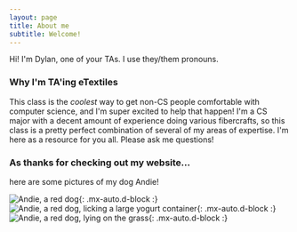 ```yaml
---
layout: page
title: About me
subtitle: Welcome!
---
```


Hi! I'm Dylan, one of your TAs. I use they/them pronouns. 

### Why I'm TA'ing eTextiles

This class is the _coolest_ way to get non-CS people comfortable with computer science, and I'm super excited to help that happen! I'm a CS major with a decent amount of experience doing various fibercrafts, so this class is a pretty perfect combination of several of my areas of expertise. I'm here as a resource for you all. Please ask me questions!

### As thanks for checking out my website...
here are some pictures of my dog Andie!

![Andie, a red dog](https://dlc4-williams.github.io/assets/img/andie_1){: .mx-auto.d-block :}
![Andie, a red dog, licking a large yogurt container](https://dlc4-williams.github.io/assets/img/andie_2){: .mx-auto.d-block :}
![Andie, a red dog, lying on the grass](https://dlc4-williams.github.io/assets/img/andie_3){: .mx-auto.d-block :}
